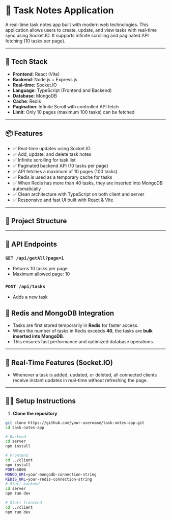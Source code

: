 # 📝 Task Notes Application

A real-time task notes app built with modern web technologies. This application allows users to create, update, and view tasks with real-time sync using Socket.IO. It supports infinite scrolling and paginated API fetching (10 tasks per page).

---

## 🚀 Tech Stack

- **Frontend**: React (Vite)
- **Backend**: Node.js + Express.js
- **Real-time**: Socket.IO
- **Language**: TypeScript (Frontend and Backend)
- **Database**: MongoDB
- **Cache**: Redis
- **Pagination**: Infinite Scroll with controlled API fetch
- **Limit**: Only 10 pages (maximum 100 tasks) can be fetched

---

## 📦 Features

- ✅ Real-time updates using Socket.IO
- ✅ Add, update, and delete task notes
- ✅ Infinite scrolling for task list
- ✅ Paginated backend API (10 tasks per page)
- ✅ API fetches a maximum of 10 pages (100 tasks)
- ✅ Redis is used as a temporary cache for tasks
- ✅ When Redis has more than 40 tasks, they are inserted into MongoDB automatically
- ✅ Clean architecture with TypeScript on both client and server
- ✅ Responsive and fast UI built with React & Vite

---

## 📂 Project Structure
---

## 📡 API Endpoints

### `GET /api/getAll?page=1`

- Returns 10 tasks per page.
- Maximum allowed page: 10

### `POST /api/tasks`

- Adds a new task


## 🧠 Redis and MongoDB Integration

- Tasks are first stored temporarily in **Redis** for faster access.
- When the number of tasks in Redis exceeds **40**, the tasks are **bulk inserted into MongoDB**.
- This ensures fast performance and optimized database operations.

---

## 🔁 Real-Time Features (Socket.IO)

- Whenever a task is added, updated, or deleted, all connected clients receive instant updates in real-time without refreshing the page.

---

## 🧑‍💻 Setup Instructions

1. **Clone the repository**

```bash
git clone https://github.com/your-username/task-notes-app.git
cd task-notes-app

# Backend
cd server
npm install

# Frontend
cd ../client
npm install
PORT=5000
MONGO_URI=your-mongodb-connection-string
REDIS_URL=your-redis-connection-string
# Start backend
cd server
npm run dev

# Start frontend
cd ../client
npm run dev

